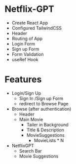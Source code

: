 # Netflix-GPT

- Create React App
- Configured TailwindCSS
- Header
- Routing of App
- Login Form
- Sign up Form
- Form Validation
- useRef Hook

# Features
- Login/Sign Up
  - Sign In /Sign up Form
  - redirect to Browse Page
- Browse (after authentication)
  - Header
  - Main Movie
    - Tailer in Background
    - Title & Description
    - MovieSuggestions
      - MovieLists * N
- NetflixGPT
  - Search Bar
  - Movie Suggestions